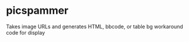 picspammer
==========

Takes image URLs and generates HTML, bbcode, or table bg workaround code for display
